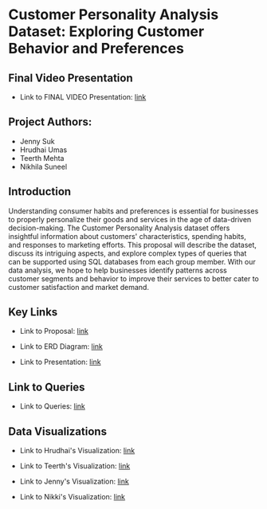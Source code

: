 # Customer Personality Analysis Dataset: Exploring Customer Behavior and Preferences

## Final Video Presentation 

* Link to FINAL VIDEO Presentation: [link](https://drive.google.com/file/d/16JOP8D8aIf_O61Y5IfntoXW5BS1LH41-/view?usp=sharing)

## Project Authors: 
* Jenny Suk
* Hrudhai Umas
* Teerth Mehta
* Nikhila Suneel



## Introduction
Understanding consumer habits and preferences is essential for businesses to properly personalize their goods and services in the age of data-driven decision-making. The Customer Personality Analysis dataset offers insightful information about customers' characteristics, spending habits, and responses to marketing efforts. This proposal will describe the dataset, discuss its intriguing aspects, and explore complex types of queries that can be supported using SQL databases from each group member. With our data analysis, we hope to help businesses identify patterns across customer segments and behavior to improve their services to better cater to customer satisfaction and market demand.

## Key Links 
* Link to Proposal: [link](https://docs.google.com/document/d/1winF-tvCqeZXjQxVzwFPdpcWBUn-xyD2iQeSm_Fzs-Q/edit?usp=sharing)

* Link to ERD Diagram: [link](https://lucid.app/lucidchart/814a7936-c530-4e09-88ed-d622657704a2/edit?viewport_loc=-636%2C-138%2C3828%2C1869%2C84k24rG8Tdxi&invitationId=inv_cf45928d-94ee-4510-9d92-3d8e145189d5)

* Link to Presentation: [link](https://docs.google.com/presentation/d/17LH9PYc8gqjZ3jHsMAuq4vnfT1aj1RNuF0mAdgRWXrA/edit?usp=sharing)

## Link to Queries 

* Link to Queries: [link](https://github.com/nikkisuneel/Info330/blob/main/queries.sql)


## Data Visualizations

* Link to Hrudhai's Visualization: [link](https://github.com/nikkisuneel/Info330/blob/main/Hrudhai's_Data_Viz.png)

* Link to Teerth's Visualization: [link](https://github.com/nikkisuneel/Info330/blob/main/TeerthMehtaPowerBI.pdf)

* Link to Jenny's Visualization: [link](https://github.com/nikkisuneel/Info330/blob/main/Jenny's-DataViz-Wine.png)

* Link to Nikki's Visualization: [link](https://github.com/nikkisuneel/Info330/blob/main/Nikki_Suneel_Data_Viz.png)




